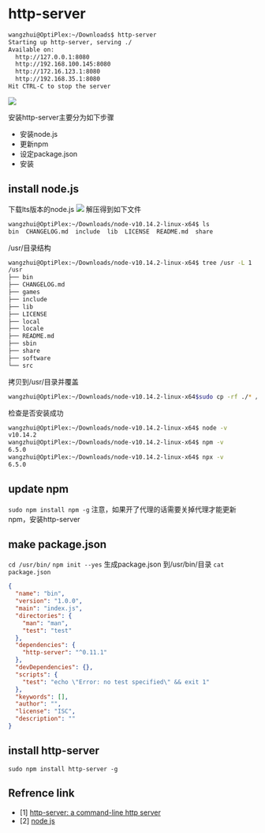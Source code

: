 
# http-server

```bash
wangzhui@OptiPlex:~/Downloads$ http-server
Starting up http-server, serving ./
Available on:
  http://127.0.0.1:8080
  http://192.168.100.145:8080
  http://172.16.123.1:8080
  http://192.168.35.1:8080
Hit CTRL-C to stop the server
```
![](https://ws1.sinaimg.cn/large/74394f79gy1fy3qtb24vrj20zd0itwj1.jpg)

安装http-server主要分为如下步骤
* 安装node.js
* 更新npm
* 设定package.json
* 安装

## install node.js

下载lts版本的node.js
![](https://ws1.sinaimg.cn/large/74394f79gy1fy3r6dia1ej21hc0tcdjh.jpg)
解压得到如下文件
```bash
wangzhui@OptiPlex:~/Downloads/node-v10.14.2-linux-x64$ ls
bin  CHANGELOG.md  include  lib  LICENSE  README.md  share
```
/usr/目录结构
```bash
wangzhui@OptiPlex:~/Downloads/node-v10.14.2-linux-x64$ tree /usr -L 1
/usr
├── bin
├── CHANGELOG.md
├── games
├── include
├── lib
├── LICENSE
├── local
├── locale
├── README.md
├── sbin
├── share
├── software
└── src
```
拷贝到/usr/目录并覆盖
```bash
wangzhui@OptiPlex:~/Downloads/node-v10.14.2-linux-x64$sudo cp -rf ./* /usr/
```
检查是否安装成功
```bash
wangzhui@OptiPlex:~/Downloads/node-v10.14.2-linux-x64$ node -v
v10.14.2
wangzhui@OptiPlex:~/Downloads/node-v10.14.2-linux-x64$ npm -v
6.5.0
wangzhui@OptiPlex:~/Downloads/node-v10.14.2-linux-x64$ npx -v
6.5.0
```

## update npm
`sudo npm install npm -g`
注意，如果开了代理的话需要关掉代理才能更新npm，安装http-server
## make package.json
`cd /usr/bin/`
`npm init --yes`
生成package.json 到/usr/bin/目录
`cat package.json`
```json
{
  "name": "bin",
  "version": "1.0.0",
  "main": "index.js",
  "directories": {
    "man": "man",
    "test": "test"
  },
  "dependencies": {
    "http-server": "^0.11.1"
  },
  "devDependencies": {},
  "scripts": {
    "test": "echo \"Error: no test specified\" && exit 1"
  },
  "keywords": [],
  "author": "",
  "license": "ISC",
  "description": ""
}
```
## install http-server
`sudo npm install http-server -g`

## Refrence link
- [1] [ http-server: a command-line http server](https://www.npmjs.com/package/http-server)
- [2] [node js](https://nodejs.org/en/)